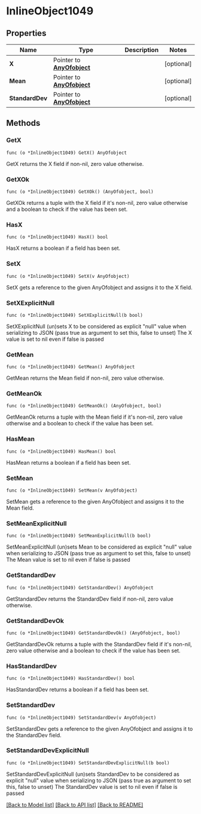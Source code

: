 # InlineObject1049

## Properties

Name | Type | Description | Notes
------------ | ------------- | ------------- | -------------
**X** | Pointer to [**AnyOfobject**](anyOf&lt;object&gt;.md) |  | [optional] 
**Mean** | Pointer to [**AnyOfobject**](anyOf&lt;object&gt;.md) |  | [optional] 
**StandardDev** | Pointer to [**AnyOfobject**](anyOf&lt;object&gt;.md) |  | [optional] 

## Methods

### GetX

`func (o *InlineObject1049) GetX() AnyOfobject`

GetX returns the X field if non-nil, zero value otherwise.

### GetXOk

`func (o *InlineObject1049) GetXOk() (AnyOfobject, bool)`

GetXOk returns a tuple with the X field if it's non-nil, zero value otherwise
and a boolean to check if the value has been set.

### HasX

`func (o *InlineObject1049) HasX() bool`

HasX returns a boolean if a field has been set.

### SetX

`func (o *InlineObject1049) SetX(v AnyOfobject)`

SetX gets a reference to the given AnyOfobject and assigns it to the X field.

### SetXExplicitNull

`func (o *InlineObject1049) SetXExplicitNull(b bool)`

SetXExplicitNull (un)sets X to be considered as explicit "null" value
when serializing to JSON (pass true as argument to set this, false to unset)
The X value is set to nil even if false is passed
### GetMean

`func (o *InlineObject1049) GetMean() AnyOfobject`

GetMean returns the Mean field if non-nil, zero value otherwise.

### GetMeanOk

`func (o *InlineObject1049) GetMeanOk() (AnyOfobject, bool)`

GetMeanOk returns a tuple with the Mean field if it's non-nil, zero value otherwise
and a boolean to check if the value has been set.

### HasMean

`func (o *InlineObject1049) HasMean() bool`

HasMean returns a boolean if a field has been set.

### SetMean

`func (o *InlineObject1049) SetMean(v AnyOfobject)`

SetMean gets a reference to the given AnyOfobject and assigns it to the Mean field.

### SetMeanExplicitNull

`func (o *InlineObject1049) SetMeanExplicitNull(b bool)`

SetMeanExplicitNull (un)sets Mean to be considered as explicit "null" value
when serializing to JSON (pass true as argument to set this, false to unset)
The Mean value is set to nil even if false is passed
### GetStandardDev

`func (o *InlineObject1049) GetStandardDev() AnyOfobject`

GetStandardDev returns the StandardDev field if non-nil, zero value otherwise.

### GetStandardDevOk

`func (o *InlineObject1049) GetStandardDevOk() (AnyOfobject, bool)`

GetStandardDevOk returns a tuple with the StandardDev field if it's non-nil, zero value otherwise
and a boolean to check if the value has been set.

### HasStandardDev

`func (o *InlineObject1049) HasStandardDev() bool`

HasStandardDev returns a boolean if a field has been set.

### SetStandardDev

`func (o *InlineObject1049) SetStandardDev(v AnyOfobject)`

SetStandardDev gets a reference to the given AnyOfobject and assigns it to the StandardDev field.

### SetStandardDevExplicitNull

`func (o *InlineObject1049) SetStandardDevExplicitNull(b bool)`

SetStandardDevExplicitNull (un)sets StandardDev to be considered as explicit "null" value
when serializing to JSON (pass true as argument to set this, false to unset)
The StandardDev value is set to nil even if false is passed

[[Back to Model list]](../README.md#documentation-for-models) [[Back to API list]](../README.md#documentation-for-api-endpoints) [[Back to README]](../README.md)


